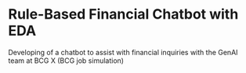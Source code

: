 # Rule-Based Financial Chatbot with EDA
Developing of a chatbot to assist with financial inquiries with the GenAI team at BCG X (BCG job simulation)
